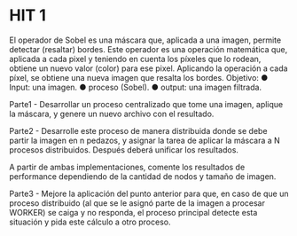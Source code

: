 # HIT 1

El operador de Sobel es una máscara que, aplicada a una imagen, permite detectar (resaltar) bordes. Este operador es una operación matemática que, aplicada a cada pixel y teniendo en cuenta los píxeles que lo rodean, obtiene un nuevo valor (color) para ese pixel. Aplicando la operación a cada píxel, se obtiene una nueva imagen que resalta los bordes.
Objetivo: 
●	Input: una imagen. 
●	proceso (Sobel).
●	output: una imagen filtrada.

Parte1 - Desarrollar un proceso centralizado que tome una imagen, aplique la máscara, y genere un nuevo archivo con el resultado. 

Parte2 - Desarrolle este proceso de manera distribuida donde se debe partir la imagen en n pedazos, y asignar la tarea de aplicar la máscara a N procesos distribuidos. Después deberá unificar los resultados. 

A partir de ambas implementaciones, comente los resultados de performance dependiendo de la cantidad de nodos y tamaño de imagen.

Parte3 - Mejore la aplicación del punto anterior para que, en caso de que un proceso distribuido (al que se le asignó parte de la imagen a procesar WORKER) se caiga y no responda, el proceso principal detecte esta situación y pida este cálculo a otro proceso.
